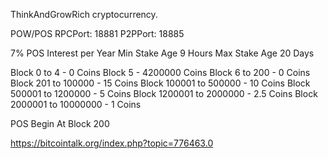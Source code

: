 ThinkAndGrowRich cryptocurrency.

POW/POS
RPCPort: 18881
P2PPort: 18885

7% POS Interest per Year
Min Stake Age 9 Hours
Max Stake Age 20 Days

Block 0 to 4 - 0 Coins
Block 5 - 4200000 Coins
Block 6 to 200 - 0 Coins
Block 201 to  100000 - 15 Coins
Block 100001 to 500000 - 10 Coins
Block 500001 to 1200000 - 5 Coins
Block 1200001 to 2000000 - 2.5 Coins
Block 2000001 to 10000000 - 1 Coins

POS Begin At Block 200

https://bitcointalk.org/index.php?topic=776463.0
